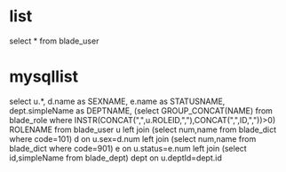 list
===
select * from blade_user 

mysqllist
===
select u.*,
	d.name as SEXNAME,
	e.name as STATUSNAME,
	dept.simpleName as DEPTNAME,
	(select GROUP_CONCAT(NAME) from blade_role where  INSTR(CONCAT(",",u.ROLEID,","),CONCAT(",",ID,","))>0) ROLENAME
from blade_user u 
	left join (select num,name from blade_dict where code=101) d on u.sex=d.num 
	left join (select num,name from blade_dict where code=901) e on u.status=e.num 
	left join (select id,simpleName from blade_dept) dept on u.deptId=dept.id
